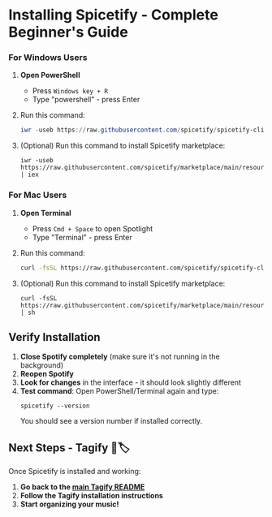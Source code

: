 # Installing Spicetify - Complete Beginner's Guide

### For Windows Users

1. **Open PowerShell**

   - Press `Windows key + R`
   - Type "powershell" - press Enter

2. Run this command:

   ```powershell
   iwr -useb https://raw.githubusercontent.com/spicetify/spicetify-cli/main/install.ps1 | iex
   ```

3. (Optional) Run this command to install Spicetify marketplace:

   ```
   iwr -useb https://raw.githubusercontent.com/spicetify/marketplace/main/resources/install.ps1 | iex
   ```

### For Mac Users

1. **Open Terminal**

   - Press `Cmd + Space` to open Spotlight
   - Type "Terminal" - press Enter

2. Run this command:

   ```bash
   curl -fsSL https://raw.githubusercontent.com/spicetify/spicetify-cli/main/install.sh | sh
   ```

3. (Optional) Run this command to install Spicetify marketplace:

   ```
   curl -fsSL https://raw.githubusercontent.com/spicetify/marketplace/main/resources/install.sh | sh
   ```

## Verify Installation

1. **Close Spotify completely** (make sure it's not running in the background)
2. **Reopen Spotify**
3. **Look for changes** in the interface - it should look slightly different
4. **Test command**: Open PowerShell/Terminal again and type:
   ```
   spicetify --version
   ```
   You should see a version number if installed correctly.

## Next Steps - Tagify 🕺🏷️

Once Spicetify is installed and working:

1. **Go back to the [main Tagify README](README.md)**
2. **Follow the Tagify installation instructions**
3. **Start organizing your music!**

